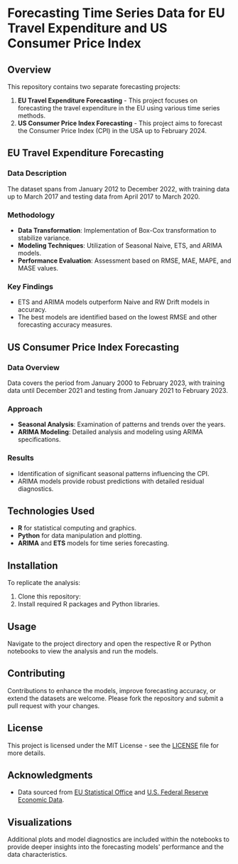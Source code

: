 # Forecasting Time Series Data for EU Travel Expenditure and US Consumer Price Index

## Overview
This repository contains two separate forecasting projects:
1. **EU Travel Expenditure Forecasting** - This project focuses on forecasting the travel expenditure in the EU using various time series methods.
2. **US Consumer Price Index Forecasting** - This project aims to forecast the Consumer Price Index (CPI) in the USA up to February 2024.

## EU Travel Expenditure Forecasting

### Data Description
The dataset spans from January 2012 to December 2022, with training data up to March 2017 and testing data from April 2017 to March 2020.

### Methodology
- **Data Transformation**: Implementation of Box-Cox transformation to stabilize variance.
- **Modeling Techniques**: Utilization of Seasonal Naive, ETS, and ARIMA models.
- **Performance Evaluation**: Assessment based on RMSE, MAE, MAPE, and MASE values.

### Key Findings
- ETS and ARIMA models outperform Naive and RW Drift models in accuracy.
- The best models are identified based on the lowest RMSE and other forecasting accuracy measures.


## US Consumer Price Index Forecasting

### Data Overview
Data covers the period from January 2000 to February 2023, with training data until December 2021 and testing from January 2021 to February 2023.

### Approach
- **Seasonal Analysis**: Examination of patterns and trends over the years.
- **ARIMA Modeling**: Detailed analysis and modeling using ARIMA specifications.

### Results
- Identification of significant seasonal patterns influencing the CPI.
- ARIMA models provide robust predictions with detailed residual diagnostics.


## Technologies Used
- **R** for statistical computing and graphics.
- **Python** for data manipulation and plotting.
- **ARIMA** and **ETS** models for time series forecasting.

## Installation
To replicate the analysis:
1. Clone this repository:
2. Install required R packages and Python libraries.

## Usage
Navigate to the project directory and open the respective R or Python notebooks to view the analysis and run the models.

## Contributing
Contributions to enhance the models, improve forecasting accuracy, or extend the datasets are welcome. Please fork the repository and submit a pull request with your changes.

## License
This project is licensed under the MIT License - see the [LICENSE](LICENSE) file for more details.

## Acknowledgments
- Data sourced from [EU Statistical Office](https://ec.europa.eu/eurostat) and [U.S. Federal Reserve Economic Data](https://fred.stlouisfed.org/series/USACPIALLMINMEI).

## Visualizations
Additional plots and model diagnostics are included within the notebooks to provide deeper insights into the forecasting models' performance and the data characteristics.
